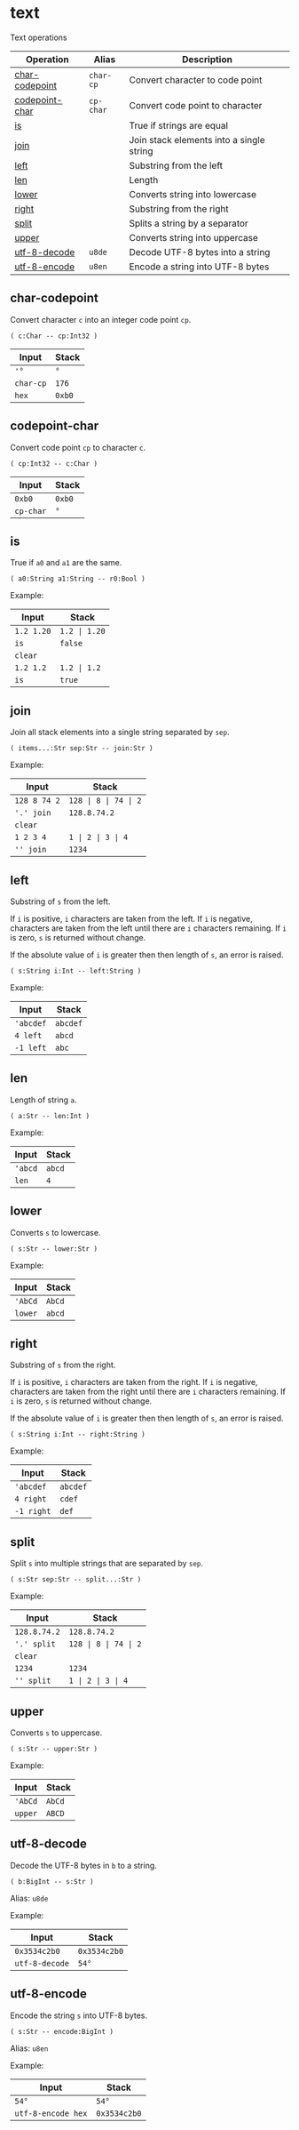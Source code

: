 # text

Text operations

<!-- index -->

| Operation        | Alias     | Description
|------------------|-----------|----------------
| [char-codepoint](#char-codepoint) | `char-cp` | Convert character to code point
| [codepoint-char](#codepoint-char) | `cp-char` | Convert code point to character
| [is](#is)        |           | True if strings are equal
| [join](#join)    |           | Join stack elements into a single string
| [left](#left)    |           | Substring from the left
| [len](#len)      |           | Length
| [lower](#lower)  |           | Converts string into lowercase
| [right](#right)  |           | Substring from the right
| [split](#split)  |           | Splits a string by a separator
| [upper](#upper)  |           | Converts string into uppercase
| [utf-8-decode](#utf-8-decode) | `u8de` | Decode UTF-8 bytes into a string
| [utf-8-encode](#utf-8-encode) | `u8en` | Encode a string into UTF-8 bytes


## char-codepoint

Convert character `c` into an integer code point `cp`.

    ( c:Char -- cp:Int32 )

<!-- test: char-codepoint -->

| Input             | Stack
|-------------------|------------------
| `'°`              | `°`
| `char-cp`         | `176`
| `hex`             | `0xb0`

## codepoint-char

Convert code point `cp` to character `c`.

    ( cp:Int32 -- c:Char )

<!-- test: codepoint-char -->

| Input             | Stack
|-------------------|------------------
| `0xb0`            | `0xb0`
| `cp-char`         | `°`

## is

True if `a0` and `a1` are the same.

    ( a0:String a1:String -- r0:Bool )

Example:

<!-- test: is -->

| Input        | Stack
|--------------|------------------|
| `1.2 1.20`   | `1.2 \| 1.20`
| `is`         | `false`
| `clear`      |
| `1.2 1.2`    |  `1.2 \| 1.2`
| `is`         | `true`


## join

Join all stack elements into a single string separated by `sep`.

    ( items...:Str sep:Str -- join:Str )

Example:

<!-- test: join -->

| Input        | Stack
|--------------|------------------|
| `128 8 74 2` | `128 \| 8 \| 74 \| 2`
| `'.' join`   | `128.8.74.2`
| `clear`      |
| `1 2 3 4`    |  `1 \| 2 \| 3 \| 4`
| `'' join`    | `1234`


## left

Substring of `s` from the left.

If `i` is positive, `i` characters are taken from the left. If `i` is negative,
characters are taken from the left until there are `i` characters remaining. If
`i` is zero, `s` is returned without change.

If the absolute value of `i` is greater then then length of `s`, an error
is raised.

    ( s:String i:Int -- left:String )

Example:

<!-- test: left -->

| Input        | Stack
|--------------|------------------|
| `'abcdef`    | `abcdef`
| `4 left`     | `abcd`
| `-1 left`    | `abc`


## len

Length of string `a`.

    ( a:Str -- len:Int )

Example:

<!-- test: len -->

| Input        | Stack
|--------------|------------------|
| `'abcd`      | `abcd`
| `len`        | `4`

## lower

Converts `s` to lowercase.

    ( s:Str -- lower:Str )

Example:

<!-- test: lower -->

| Input        | Stack
|--------------|------------------|
| `'AbCd`      | `AbCd`
| `lower`      | `abcd`

## right

Substring of `s` from the right.

If `i` is positive, `i` characters are taken from the right. If `i` is
negative, characters are taken from the right until there are `i` characters
remaining. If `i` is zero, `s` is returned without change.

If the absolute value of `i` is greater then then length of `s`, an error
is raised.

    ( s:String i:Int -- right:String )

Example:

<!-- test: right -->

| Input        | Stack
|--------------|------------------|
| `'abcdef`    | `abcdef`
| `4 right`    | `cdef`
| `-1 right`   | `def`


## split

Split `s` into multiple strings that are separated by `sep`.

    ( s:Str sep:Str -- split...:Str )

Example:

<!-- test: split -->

| Input        | Stack
|--------------|------------------|
| `128.8.74.2` | `128.8.74.2`
| `'.' split`  | `128 \| 8 \| 74 \| 2`
| `clear`
| `1234`       | `1234`
| `'' split`   | `1 \| 2 \| 3 \| 4`

## upper

Converts `s` to uppercase.

    ( s:Str -- upper:Str )

Example:

<!-- test: upper -->

| Input        | Stack
|--------------|------------------|
| `'AbCd`      | `AbCd`
| `upper`      | `ABCD`

## utf-8-decode

Decode the UTF-8 bytes in `b` to a string.

    ( b:BigInt -- s:Str )

Alias: `u8de`

Example:

<!-- test: decode -->

| Input             | Stack
|-------------------|------------------
| `0x3534c2b0`      | `0x3534c2b0`
| `utf-8-decode`    | `54°`


## utf-8-encode

Encode the string `s` into UTF-8 bytes.

    ( s:Str -- encode:BigInt )

Alias: `u8en`

Example:

<!-- test: encode -->

| Input              | Stack
|--------------------|------------------
| `54°`              | `54°`
| `utf-8-encode hex` | `0x3534c2b0`
